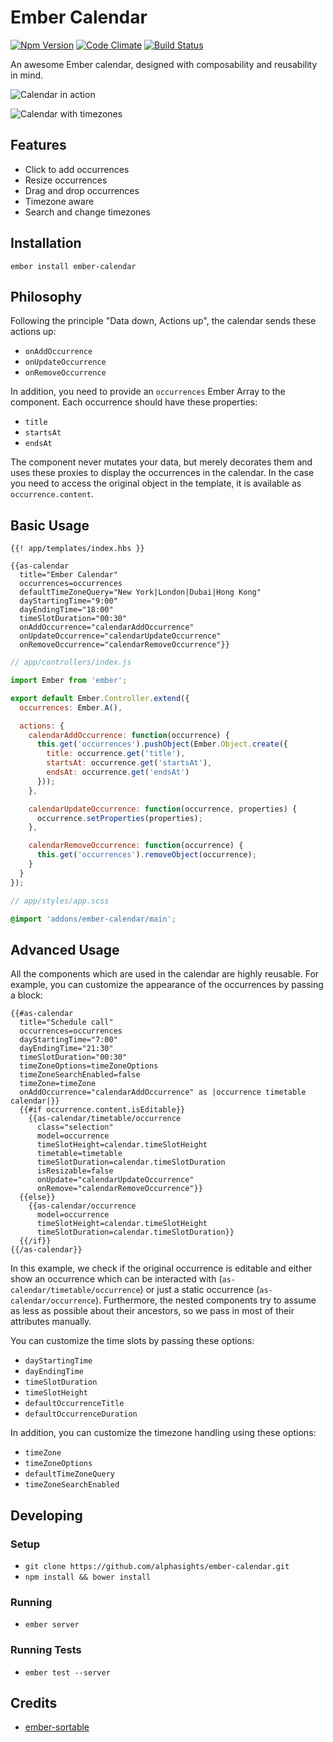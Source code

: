 # Ember Calendar

[![Npm Version](https://badge.fury.io/js/ember-calendar.svg)](http://badge.fury.io/js/ember-ember-calendar)
[![Code
Climate](https://codeclimate.com/github/alphasights/ember-calendar/badges/gpa.svg)](https://codeclimate.com/github/alphasights/ember-calendar)
[![Build Status](https://circleci.com/gh/alphasights/ember-calendar.svg?style=shield&circle-token=6fa581b50c5f8496cf26768394cf6c1d43dfb98e)](https://circleci.com/gh/alphasights/ember-calendar)

An awesome Ember calendar, designed with composability and reusability in mind.

![Calendar in
action](https://raw.githubusercontent.com/alphasights/ember-calendar/develop/images/calendar.png)

![Calendar with timezones](https://raw.githubusercontent.com/alphasights/ember-calendar/develop/images/calendar-timezones.png)

## Features

* Click to add occurrences
* Resize occurrences
* Drag and drop occurrences
* Timezone aware
* Search and change timezones

## Installation

`ember install ember-calendar`

## Philosophy

Following the principle "Data down, Actions up", the calendar sends these
actions up:

* `onAddOccurrence`
* `onUpdateOccurrence`
* `onRemoveOccurrence`

In addition, you need to provide an `occurrences` Ember Array to the component.
Each occurrence should have these properties:

* `title`
* `startsAt`
* `endsAt`

The component never mutates your data, but merely decorates them and uses these
proxies to display the occurrences in the calendar. In the case you need to access
the original object in the template, it is available as `occurrence.content`.

## Basic Usage

```htmlbars
{{! app/templates/index.hbs }}

{{as-calendar
  title="Ember Calendar"
  occurrences=occurrences
  defaultTimeZoneQuery="New York|London|Dubai|Hong Kong"
  dayStartingTime="9:00"
  dayEndingTime="18:00"
  timeSlotDuration="00:30"
  onAddOccurrence="calendarAddOccurrence"
  onUpdateOccurrence="calendarUpdateOccurrence"
  onRemoveOccurrence="calendarRemoveOccurrence"}}
```

```javascript
// app/controllers/index.js

import Ember from 'ember';

export default Ember.Controller.extend({
  occurrences: Ember.A(),

  actions: {
    calendarAddOccurrence: function(occurrence) {
      this.get('occurrences').pushObject(Ember.Object.create({
        title: occurrence.get('title'),
        startsAt: occurrence.get('startsAt'),
        endsAt: occurrence.get('endsAt')
      }));
    },

    calendarUpdateOccurrence: function(occurrence, properties) {
      occurrence.setProperties(properties);
    },

    calendarRemoveOccurrence: function(occurrence) {
      this.get('occurrences').removeObject(occurrence);
    }
  }
});
```

```scss
// app/styles/app.scss

@import 'addons/ember-calendar/main';
```

## Advanced Usage

All the components which are used in the calendar are highly reusable. For
example, you can customize the appearance of the occurrences by passing a block:

```htmlbars
{{#as-calendar
  title="Schedule call"
  occurrences=occurrences
  dayStartingTime="7:00"
  dayEndingTime="21:30"
  timeSlotDuration="00:30"
  timeZoneOptions=timeZoneOptions
  timeZoneSearchEnabled=false
  timeZone=timeZone
  onAddOccurrence="calendarAddOccurrence" as |occurrence timetable calendar|}}
  {{#if occurrence.content.isEditable}}
    {{as-calendar/timetable/occurrence
      class="selection"
      model=occurrence
      timeSlotHeight=calendar.timeSlotHeight
      timetable=timetable
      timeSlotDuration=calendar.timeSlotDuration
      isResizable=false
      onUpdate="calendarUpdateOccurrence"
      onRemove="calendarRemoveOccurrence"}}
  {{else}}
    {{as-calendar/occurrence
      model=occurrence
      timeSlotHeight=calendar.timeSlotHeight
      timeSlotDuration=calendar.timeSlotDuration}}
  {{/if}}
{{/as-calendar}}
```

In this example, we check if the original occurrence is editable and either show
an occurrence which can be interacted with (`as-calendar/timetable/occurrence`)
or just a static occurrence (`as-calendar/occurrence`). Furthermore, the nested
components try to assume as less as possible about their ancestors, so we pass
in most of their attributes manually.

You can customize the time slots by passing these options:

* `dayStartingTime`
* `dayEndingTime`
* `timeSlotDuration`
* `timeSlotHeight`
* `defaultOccurrenceTitle`
* `defaultOccurrenceDuration`

In addition, you can customize the timezone handling using these options:

* `timeZone`
* `timeZoneOptions`
* `defaultTimeZoneQuery`
* `timeZoneSearchEnabled`

## Developing

### Setup

* `git clone https://github.com/alphasights/ember-calendar.git`
* `npm install && bower install`

### Running

* `ember server`

### Running Tests

* `ember test --server`

## Credits

* [ember-sortable](https://github.com/jgwhite/ember-sortable)
